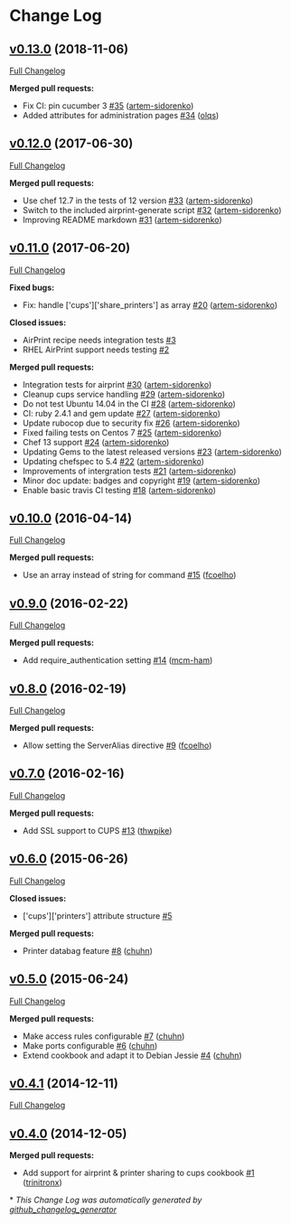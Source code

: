 # Change Log

## [v0.13.0](https://github.com/artem-sidorenko/chef-cups/tree/v0.13.0) (2018-11-06)
[Full Changelog](https://github.com/artem-sidorenko/chef-cups/compare/v0.12.0...v0.13.0)

**Merged pull requests:**

- Fix CI: pin cucumber 3 [\#35](https://github.com/artem-sidorenko/chef-cups/pull/35) ([artem-sidorenko](https://github.com/artem-sidorenko))
- Added attributes for administration pages [\#34](https://github.com/artem-sidorenko/chef-cups/pull/34) ([olqs](https://github.com/olqs))

## [v0.12.0](https://github.com/artem-sidorenko/chef-cups/tree/v0.12.0) (2017-06-30)
[Full Changelog](https://github.com/artem-sidorenko/chef-cups/compare/v0.11.0...v0.12.0)

**Merged pull requests:**

- Use chef 12.7 in the tests of 12 version [\#33](https://github.com/artem-sidorenko/chef-cups/pull/33) ([artem-sidorenko](https://github.com/artem-sidorenko))
- Switch to the included airprint-generate script [\#32](https://github.com/artem-sidorenko/chef-cups/pull/32) ([artem-sidorenko](https://github.com/artem-sidorenko))
- Improving README markdown [\#31](https://github.com/artem-sidorenko/chef-cups/pull/31) ([artem-sidorenko](https://github.com/artem-sidorenko))

## [v0.11.0](https://github.com/artem-sidorenko/chef-cups/tree/v0.11.0) (2017-06-20)
[Full Changelog](https://github.com/artem-sidorenko/chef-cups/compare/v0.10.0...v0.11.0)

**Fixed bugs:**

- Fix: handle \['cups'\]\['share\_printers'\] as array [\#20](https://github.com/artem-sidorenko/chef-cups/pull/20) ([artem-sidorenko](https://github.com/artem-sidorenko))

**Closed issues:**

- AirPrint recipe needs integration tests [\#3](https://github.com/artem-sidorenko/chef-cups/issues/3)
- RHEL AirPrint support needs testing [\#2](https://github.com/artem-sidorenko/chef-cups/issues/2)

**Merged pull requests:**

- Integration tests for airprint [\#30](https://github.com/artem-sidorenko/chef-cups/pull/30) ([artem-sidorenko](https://github.com/artem-sidorenko))
- Cleanup cups service handling [\#29](https://github.com/artem-sidorenko/chef-cups/pull/29) ([artem-sidorenko](https://github.com/artem-sidorenko))
- Do not test Ubuntu 14.04 in the CI [\#28](https://github.com/artem-sidorenko/chef-cups/pull/28) ([artem-sidorenko](https://github.com/artem-sidorenko))
- CI: ruby 2.4.1 and gem update [\#27](https://github.com/artem-sidorenko/chef-cups/pull/27) ([artem-sidorenko](https://github.com/artem-sidorenko))
- Update rubocop due to security fix [\#26](https://github.com/artem-sidorenko/chef-cups/pull/26) ([artem-sidorenko](https://github.com/artem-sidorenko))
- Fixed failing tests on Centos 7 [\#25](https://github.com/artem-sidorenko/chef-cups/pull/25) ([artem-sidorenko](https://github.com/artem-sidorenko))
- Chef 13 support [\#24](https://github.com/artem-sidorenko/chef-cups/pull/24) ([artem-sidorenko](https://github.com/artem-sidorenko))
- Updating Gems to the latest released versions [\#23](https://github.com/artem-sidorenko/chef-cups/pull/23) ([artem-sidorenko](https://github.com/artem-sidorenko))
- Updating chefspec to 5.4 [\#22](https://github.com/artem-sidorenko/chef-cups/pull/22) ([artem-sidorenko](https://github.com/artem-sidorenko))
- Improvements of intergration tests [\#21](https://github.com/artem-sidorenko/chef-cups/pull/21) ([artem-sidorenko](https://github.com/artem-sidorenko))
- Minor doc update: badges and copyright [\#19](https://github.com/artem-sidorenko/chef-cups/pull/19) ([artem-sidorenko](https://github.com/artem-sidorenko))
- Enable basic travis CI testing [\#18](https://github.com/artem-sidorenko/chef-cups/pull/18) ([artem-sidorenko](https://github.com/artem-sidorenko))

## [v0.10.0](https://github.com/artem-sidorenko/chef-cups/tree/v0.10.0) (2016-04-14)
[Full Changelog](https://github.com/artem-sidorenko/chef-cups/compare/v0.9.0...v0.10.0)

**Merged pull requests:**

- Use an array instead of string for command [\#15](https://github.com/artem-sidorenko/chef-cups/pull/15) ([fcoelho](https://github.com/fcoelho))

## [v0.9.0](https://github.com/artem-sidorenko/chef-cups/tree/v0.9.0) (2016-02-22)
[Full Changelog](https://github.com/artem-sidorenko/chef-cups/compare/v0.8.0...v0.9.0)

**Merged pull requests:**

- Add require\_authentication setting [\#14](https://github.com/artem-sidorenko/chef-cups/pull/14) ([mcm-ham](https://github.com/mcm-ham))

## [v0.8.0](https://github.com/artem-sidorenko/chef-cups/tree/v0.8.0) (2016-02-19)
[Full Changelog](https://github.com/artem-sidorenko/chef-cups/compare/v0.7.0...v0.8.0)

**Merged pull requests:**

- Allow setting the ServerAlias directive [\#9](https://github.com/artem-sidorenko/chef-cups/pull/9) ([fcoelho](https://github.com/fcoelho))

## [v0.7.0](https://github.com/artem-sidorenko/chef-cups/tree/v0.7.0) (2016-02-16)
[Full Changelog](https://github.com/artem-sidorenko/chef-cups/compare/v0.6.0...v0.7.0)

**Merged pull requests:**

- Add SSL support to CUPS [\#13](https://github.com/artem-sidorenko/chef-cups/pull/13) ([thwpike](https://github.com/thwpike))

## [v0.6.0](https://github.com/artem-sidorenko/chef-cups/tree/v0.6.0) (2015-06-26)
[Full Changelog](https://github.com/artem-sidorenko/chef-cups/compare/v0.5.0...v0.6.0)

**Closed issues:**

- \['cups'\]\['printers'\] attribute structure [\#5](https://github.com/artem-sidorenko/chef-cups/issues/5)

**Merged pull requests:**

- Printer databag feature [\#8](https://github.com/artem-sidorenko/chef-cups/pull/8) ([chuhn](https://github.com/chuhn))

## [v0.5.0](https://github.com/artem-sidorenko/chef-cups/tree/v0.5.0) (2015-06-24)
[Full Changelog](https://github.com/artem-sidorenko/chef-cups/compare/v0.4.1...v0.5.0)

**Merged pull requests:**

- Make access rules configurable [\#7](https://github.com/artem-sidorenko/chef-cups/pull/7) ([chuhn](https://github.com/chuhn))
- Make ports configurable [\#6](https://github.com/artem-sidorenko/chef-cups/pull/6) ([chuhn](https://github.com/chuhn))
- Extend cookbook and adapt it to Debian Jessie [\#4](https://github.com/artem-sidorenko/chef-cups/pull/4) ([chuhn](https://github.com/chuhn))

## [v0.4.1](https://github.com/artem-sidorenko/chef-cups/tree/v0.4.1) (2014-12-11)
[Full Changelog](https://github.com/artem-sidorenko/chef-cups/compare/v0.4.0...v0.4.1)

## [v0.4.0](https://github.com/artem-sidorenko/chef-cups/tree/v0.4.0) (2014-12-05)
**Merged pull requests:**

- Add support for airprint & printer sharing to cups cookbook [\#1](https://github.com/artem-sidorenko/chef-cups/pull/1) ([trinitronx](https://github.com/trinitronx))



\* *This Change Log was automatically generated by [github_changelog_generator](https://github.com/skywinder/Github-Changelog-Generator)*